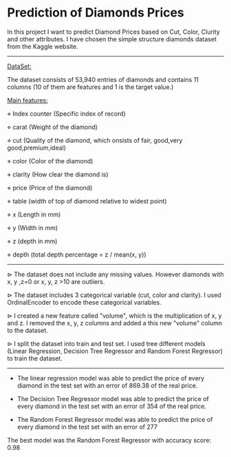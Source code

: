 # Prediction of Diamonds Prices

In this project I want to predict Diamond Prices based on Cut, Color, Clurity and other attributes. I have chosen the simple structure diamonds dataset from the Kaggle website.

----

<ins>DataSet:</ins>

The dataset consists of 53,940 entries of diamonds and contains 11 columns (10 of them are features and 1 is the target value.)

<ins>Main features:</ins>

<p>&#8900; Index counter (Specific index of record) </p>
              
<p>&#8900; carat   (Weight of the diamond)</p>

<p>&#8900; cut     (Quality of the diamond, which onsists of fair, good,very good,premium,ideal)</p>
              
<p>&#8900; color   (Color of the diamond)</p>
              
<p>&#8900; clarity (How clear the diamond is)</p>
              
<p>&#8900; price   (Price of the diamond)</p>
               
<p>&#8900; table   (width of top of diamond relative to widest point)</p>
              
<p>&#8900; x       (Length in mm)</p>
            
<p>&#8900; y       (Width in mm)</p>
               
<p>&#8900; z       (depth in mm)</p>
               
<p>&#8900; depth   (total depth percentage = z / mean(x, y))</p>

----

<p>&#8883; The dataset does not include any missing values. However diamonds with x, y ,z=0 or x, y, z >10 are outliers.</p>

<p>&#8883; The dataset includes 3 categorical variable (cut, color and clarity). I used OrdinalEncoder to encode these categorical variables.</p>

<p>&#8883; I created a new feature called "volume", which is the multiplication of x, y and z. I removed the x, y, z columns and added a this new "volume" column to the dataset.</p>

<p>&#8883; I split the dataset into train and test set. I used tree different models (Linear Regression, Decision Tree Regressor and Random Forest Regressor) to train the dataset.</p>

----

*   The linear regression model was able to predict the price of every diamond in the test set with an error of 869.38 of the real price.

*  The Decision Tree Regressor model was able to predict the price of every diamond in the test set with an error of 354 of the real price.

*  The Random Forest Regressor model was able to predict the price of every diamond in the test set with an error of 277

The best model was the Random Forest Regressor with accuracy score: 0.98
